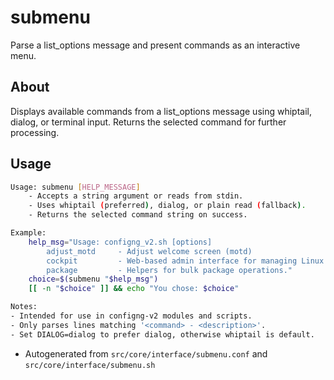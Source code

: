 # submenu
Parse a list_options message and present commands as an interactive menu.

## About
Displays available commands from a list_options message using whiptail, dialog, or terminal input. Returns the selected command for further processing.

## Usage
~~~bash
Usage: submenu [HELP_MESSAGE]
	- Accepts a string argument or reads from stdin.
	- Uses whiptail (preferred), dialog, or plain read (fallback).
	- Returns the selected command string on success.

Example:
	help_msg="Usage: configng_v2.sh [options]
		adjust_motd     - Adjust welcome screen (motd)
		cockpit         - Web-based admin interface for managing Linux servers.
		package         - Helpers for bulk package operations."
	choice=$(submenu "$help_msg")
	[[ -n "$choice" ]] && echo "You chose: $choice"

Notes:
- Intended for use in configng-v2 modules and scripts.
- Only parses lines matching '<command> - <description>'.
- Set DIALOG=dialog to prefer dialog, otherwise whiptail is default.
~~~

- Autogenerated from `src/core/interface/submenu.conf` and `src/core/interface/submenu.sh`
